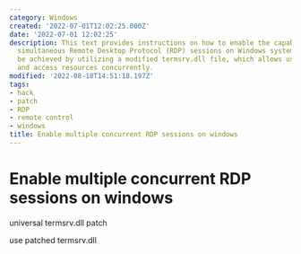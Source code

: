 ```yaml
---
category: Windows
created: '2022-07-01T12:02:25.000Z'
date: '2022-07-01 12:02:25'
description: This text provides instructions on how to enable the capability for multiple
  simultaneous Remote Desktop Protocol (RDP) sessions on Windows systems. This can
  be achieved by utilizing a modified termsrv.dll file, which allows users to connect
  and access resources concurrently.
modified: '2022-08-18T14:51:18.197Z'
tags:
- hack
- patch
- RDP
- remote control
- windows
title: Enable multiple concurrent RDP sessions on windows
---
```


# Enable multiple concurrent RDP sessions on windows

universal termsrv.dll patch

use patched termsrv.dll
